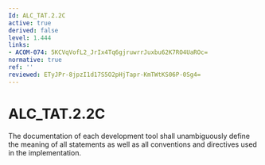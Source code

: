 ```yaml
---
Id: ALC_TAT.2.2C
active: true
derived: false
level: 1.444
links:
- ACOM-074: 5KCVqVofL2_JrIx4Tq6gjruwrrJuxbu62K7RO4UaROc=
normative: true
ref: ''
reviewed: ETyJPr-8jpzI1d17S5O2pHjTapr-KmTWtKS06P-0Sg4=
---
```


# ALC_TAT.2.2C

The documentation of each development tool shall unambiguously define the meaning of all statements as well as all conventions and directives used in the implementation.